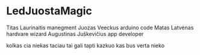 # LedJuostaMagic
Titas Laurinaitis manegment
Juozas Veeckus arduino code 
Matas Latvėnas hardvare wizard
Augustinas Juškevičius app developer

kolkas cia niekas taciau tai gali tapti kazkuo kas bus verta nieko 


